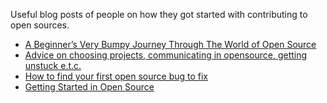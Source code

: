 Useful blog posts of people on how they got started with contributing to open sources.

* [A Beginner’s Very Bumpy Journey Through The World of Open Source](https://medium.freecodecamp.com/a-beginners-very-bumpy-journey-through-the-world-of-open-source-4d108d540b39#.hm7zvuwa6)
* [Advice on choosing projects, communicating in opensource, getting unstuck e.t.c.](http://wiki.openhatch.org/Opportunities/Career_Advice#Blog_Posts)
* [How to find your first open source bug to fix](https://medium.freecodecamp.com/finding-your-first-open-source-project-or-bug-to-work-on-1712f651e5ba#.psc3sphfi)
* [Getting Started in Open Source](https://sinceeverybodyhasablog.wordpress.com/2015/12/07/getting-started-in-open-source/)
